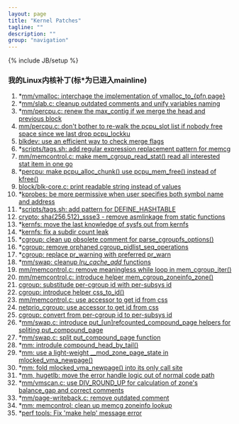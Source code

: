 ```yaml
---
layout: page
title: "Kernel Patches"
tagline: ""
description: ""
group: "navigation"
---
```

{% include JB/setup %}


### 我的Linux内核补丁(标*为已进入mainline)

1. *[mm/vmalloc: interchage the implementation of vmalloc_to_{pfn,page}](https://git.kernel.org/cgit/linux/kernel/git/torvalds/linux.git/commit/?id=ece86e222db48d04bda218a2be70e384518bb08c)
2. *[mm/slab.c: cleanup outdated comments and unify variables naming](https://git.kernel.org/cgit/linux/kernel/git/torvalds/linux.git/commit/?id=5f0985bb1123b48bbfc632006bdbe76d3dfea76b)
3. *[mm/percpu.c: renew the max_contig if we merge the head and previous block](https://git.kernel.org/cgit/linux/kernel/git/torvalds/linux.git/commit/?id=21ddfd38ee9aac804d22beaceed4c7b903cca234)
4. [mm/percpu.c: don't bother to re-walk the pcpu_slot list if nobody free space since we last drop pcpu_lockku](https://lkml.org/lkml/2014/3/28/186)
5. [blkdev: use an efficient way to check merge flags](https://lkml.org/lkml/2014/4/2/309)
6. *[scripts/tags.sh: add regular expression replacement pattern for memcg](https://git.kernel.org/cgit/linux/kernel/git/torvalds/linux.git/commit/?id=79c704a87834164259b7aa7469d426d6ba351eec)
7. [mm/memcontrol.c: make mem_cgroup_read_stat() read all interested stat item in one go](https://lkml.org/lkml/2014/4/10/444)
8. *[percpu: make pcpu_alloc_chunk() use pcpu_mem_free() instead of kfree()](https://lkml.org/lkml/2014/4/14/17)
9. [block/blk-core.c: print readable string instead of values](https://lkml.org/lkml/2014/4/12/8)
10. *[kprobes: be more permissive when user specifies both symbol name and address](https://lkml.org/lkml/2014/4/15/104)
11. *[scripts/tags.sh: add pattern for DEFINE_HASHTABLE](https://git.kernel.org/cgit/linux/kernel/git/torvalds/linux.git/commit/?id=3005286ee366dac5b75b8f17d4072f433ccbfa4a)
12. [crypto: sha{256,512}_ssse3 - remove asmlinkage from static functions](https://lkml.org/lkml/2014/4/16/453)
13. *[kernfs: move the last knowledge of sysfs out from kernfs](https://git.kernel.org/cgit/linux/kernel/git/torvalds/linux.git/commit/?id=c9482a5bdcc09be9096f40e858c5fe39c389cd52)
14. *[kernfs: fix a subdir count leak](https://git.kernel.org/cgit/linux/kernel/git/torvalds/linux.git/commit/?id=c1befb885939cdaaf420c10bbe9ff57aa00446ea)
15. *[cgroup: clean up obsolete comment for parse_cgroupfs_options()](https://git.kernel.org/cgit/linux/kernel/git/torvalds/linux.git/commit/?id=2f0edc04e702fc07d29621f9e361b9120a7594d0)
16. *[cgroup: remove orphaned cgroup_pidlist_seq_operations](https://git.kernel.org/cgit/linux/kernel/git/torvalds/linux.git/commit/?id=f8719ccf7bc0858384c7e93d8c57fe69ae8c9eac)
17. *[cgroup: replace pr_warning with preferred pr_warn](https://git.kernel.org/cgit/linux/kernel/git/torvalds/linux.git/commit/?id=a2a1f9eaf945c46b5b2bc0e439cba68888e3d540)
18. *[mm/swap: cleanup *lru_cache_add* functions](https://git.kernel.org/cgit/linux/kernel/git/torvalds/linux.git/commit/?id=2329d3751b082b4fd354f334a88662d72abac52d)
19. [mm/memcontrol.c: remove meaningless while loop in mem_cgroup_iter()](https://lkml.org/lkml/2014/4/18/587)
20. [mm/memcontrol.c: introduce helper mem_cgroup_zoneinfo_zone()](https://lkml.org/lkml/2014/4/18/590)
21. [cgroup: substitude per-cgroup id with per-subsys id](https://lkml.org/lkml/2014/4/17/13://lkml.org/lkml/2014/4/22/53)
22. [cgroup: introduce helper css_to_id()](https://lkml.org/lkml/2014/4/22/54)
23. [mm/memcontrol.c: use accessor to get id from css](https://lkml.org/lkml/2014/4/22/83)
24. [netprio_cgroup: use accessor to get id from css](https://lkml.org/lkml/2014/4/22/55)
25. [cgroup: convert from per-cgroup id to per-subsys id](https://lkml.org/lkml/2014/4/22/61)
26. *[mm/swap.c: introduce put_[un]refcounted_compound_page helpers for spliting put_compound_page](https://git.kernel.org/cgit/linux/kernel/git/torvalds/linux.git/commit/?id=c747ce7907ab11be53d65ef55c53821558720d8f)
27. *[mm/swap.c: split put_compound_page function](https://git.kernel.org/cgit/linux/kernel/git/torvalds/linux.git/commit/?id=4bd3e8f7b94785a6f65665fee21ff3dbc2bf4ef8)
28. *[mm: introdule compound_head_by_tail()](https://git.kernel.org/cgit/linux/kernel/git/torvalds/linux.git/commit/?id=d2ee40eae98d8a41ff27dcdd13b1b656c4c1ad00)
29. *[mm: use a light-weight __mod_zone_page_state in mlocked_vma_newpage()](https://git.kernel.org/cgit/linux/kernel/git/torvalds/linux.git/commit/?id=bea04b073292b2acb522c7c1aa67a4fc58151530)
30. *[mm: fold mlocked_vma_newpage() into its only call site](https://git.kernel.org/cgit/linux/kernel/git/torvalds/linux.git/commit/?id=7ee07a44eb53374a73544ae14c71366a02d462e0)
31. *[mm, hugetlb: move the error handle logic out of normal code path](https://git.kernel.org/cgit/linux/kernel/git/torvalds/linux.git/commit/?id=8f34af6f93aee88291cec53ae8dff4989e58fbbd)
32. *[mm/vmscan.c: use DIV_ROUND_UP for calculation of zone's balance_gap and correct comments](https://git.kernel.org/cgit/linux/kernel/git/torvalds/linux.git/commit/?id=4be89a34609659042ef0bf883ad76388fb5251bb)
33. *[mm/page-writeback.c: remove outdated comment](https://git.kernel.org/cgit/linux/kernel/git/torvalds/linux.git/commit/?id=d2f3102838d90ed6ed09a6154bdb2306f7cf1548)
34. *[mm: memcontrol: clean up memcg zoneinfo lookup](https://git.kernel.org/cgit/linux/kernel/git/torvalds/linux.git/commit/?id=e231875ba7a118de7970fae3ac08b244a2822074)
35. *[perf tools: Fix 'make help' message error](https://git.kernel.org/cgit/linux/kernel/git/torvalds/linux.git/commit/?id=fc9cabeabf42d76854059e7bce81a02645e7e5ca)
